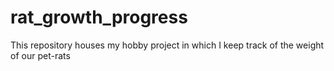 # rat_growth_progress
This repository houses my hobby project in which I keep track of the weight of our pet-rats
